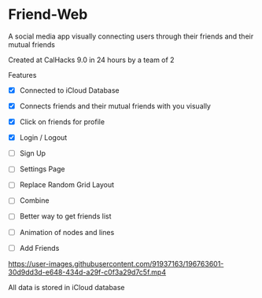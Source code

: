 # Friend-Web
A social media app visually connecting users through their friends and their mutual friends

Created at CalHacks 9.0 in 24 hours by a team of 2 

Features
- [x] Connected to iCloud Database
- [x] Connects friends and their mutual friends with you visually
- [x] Click on friends for profile
- [x] Login / Logout
- [ ] Sign Up
- [ ] Settings Page
- [ ] Replace Random Grid Layout
- [ ] Combine
- [ ] Better way to get friends list
- [ ] Animation of nodes and lines
- [ ] Add Friends


https://user-images.githubusercontent.com/91937163/196763601-30d9dd3d-e648-434d-a29f-c0f3a29d7c5f.mp4

All data is stored in iCloud database
